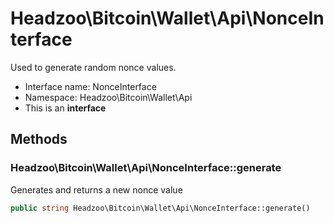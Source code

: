 Headzoo\Bitcoin\Wallet\Api\NonceInterface
===============

Used to generate random nonce values.




* Interface name: NonceInterface
* Namespace: Headzoo\Bitcoin\Wallet\Api
* This is an **interface**






Methods
-------


### Headzoo\Bitcoin\Wallet\Api\NonceInterface::generate
Generates and returns a new nonce value


```php
public string Headzoo\Bitcoin\Wallet\Api\NonceInterface::generate()
```



